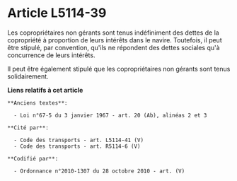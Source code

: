 # Article L5114-39

Les copropriétaires non gérants sont tenus indéfiniment des dettes de la copropriété à proportion de leurs intérêts dans le
navire. Toutefois, il peut être stipulé, par convention, qu'ils ne répondent des dettes sociales qu'à concurrence de leurs
intérêts.

Il peut être également stipulé que les copropriétaires non gérants sont tenus solidairement.

**Liens relatifs à cet article**

	**Anciens textes**:

	  - Loi n°67-5 du 3 janvier 1967 - art. 20 (Ab), alinéas 2 et 3

	**Cité par**:

	  - Code des transports - art. L5114-41 (V)
	  - Code des transports - art. R5114-6 (V)

	**Codifié par**:

	  - Ordonnance n°2010-1307 du 28 octobre 2010 - art. (V)

